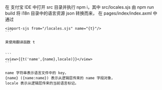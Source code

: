 在 支付宝 IDE 中打开 src 目录并执行 npm i，其中 src/locales.sjs 由 npm run build 将 i18n 目录中的语言资源 json 转换而来，
在 pages/index/index.axml 中通过

````
<import-sjs from="/locales.sjs" name="{t}"/>
```

来使用翻译函数 t


```
<view>{{t('name',{name},locale)}}</view>
```

name 字符串表示语言文件中的 key， 
{name} ({name:name}) 表示从逻辑层传来的 name 字段对象， 
locale 表示从逻辑层传来的当前语言标记。
